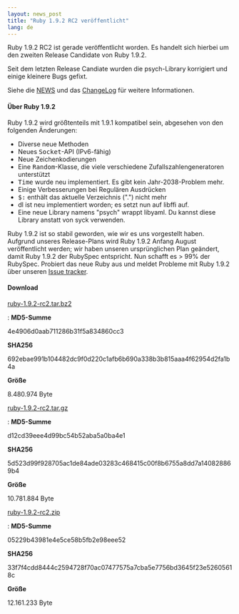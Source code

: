 ```yaml
---
layout: news_post
title: "Ruby 1.9.2 RC2 veröffentlicht"
lang: de
---
```


Ruby 1.9.2 RC2 ist gerade veröffentlicht worden. Es handelt sich hierbei
um den zweiten Release Candidate von Ruby 1.9.2.

Seit dem letzten Release Candiate wurden die psych-Library korrigiert
und einige kleinere Bugs gefixt.

Siehe die [NEWS][1] und das [ChangeLog][2] für weitere Informationen.

#### Über Ruby 1.9.2

Ruby 1.9.2 wird größtenteils mit 1.9.1 kompatibel sein, abgesehen von
den folgenden Änderungen:

* Diverse neue Methoden
* Neues <tt>Socket</tt>-API (IPv6-fähig)
* Neue Zeichenkodierungen
* Eine <tt>Random</tt>-Klasse, die viele verschiedene
  Zufallszahlengeneratoren unterstützt
* <tt>Time</tt> wurde neu implementiert. Es gibt kein Jahr-2038-Problem
  mehr.
* Einige Verbesserungen bei Regulären Ausdrücken
* <tt>$:</tt> enthält das aktuelle Verzeichnis (\".\") nicht mehr
* dl ist neu implementiert worden; es setzt nun auf libffi auf.
* Eine neue Library namens \"psych\" wrappt libyaml. Du kannst diese
  Library anstatt von syck verwenden.

Ruby 1.9.2 ist so stabil geworden, wie wir es uns vorgestellt haben.
Aufgrund unseres Release-Plans wird Ruby 1.9.2 Anfang August
veröffentlicht werden; wir haben unseren ursprünglichen Plan geändert,
damit Ruby 1.9.2 der RubySpec entspricht. Nun schafft es &gt; 99% der
RubySpec. Probiert das neue Ruby aus und meldet Probleme mit Ruby 1.9.2
über unseren [Issue tracker][3].

#### Download

[ruby-1.9.2-rc2.tar.bz2][4]

: **MD5-Summe**
  
  4e4906d0aab711286b31f5a834860cc3
  
  **SHA256**
  
  692ebae991b104482dc9f0d220c1afb6b690a338b3b815aaa4f62954d2fa1b4a
  
  **Größe**
  
  8\.480.974 Byte

[ruby-1.9.2-rc2.tar.gz][5]

: **MD5-Summe**
  
  d12cd39eee4d99bc54b52aba5a0ba4e1
  
  **SHA256**
  
  5d523d99f928705ac1de84ade03283c468415c00f8b6755a8dd7a140828869b4
  
  **Größe**
  
  10\.781.884 Byte

[ruby-1.9.2-rc2.zip][6]

: **MD5-Summe**
  
  05229b43981e4e5ce58b5fb2e98eee52
  
  **SHA256**
  
  33f7f4cdd8444c2594728f70ac07477575a7cba5e7756bd3645f23e52605618c
  
  **Größe**
  
  12\.161.233 Byte



[1]: http://svn.ruby-lang.org/repos/ruby/tags/v1_9_2_rc2/NEWS 
[2]: http://svn.ruby-lang.org/repos/ruby/tags/v1_9_2_rc2/ChangeLog 
[3]: http://redmine.ruby-lang.org/projects/show/ruby-19/ 
[4]: ftp://ftp.ruby-lang.org/pub/ruby/1.9/ruby-1.9.2-rc2.tar.bz2 
[5]: ftp://ftp.ruby-lang.org/pub/ruby/1.9/ruby-1.9.2-rc2.tar.gz 
[6]: ftp://ftp.ruby-lang.org/pub/ruby/1.9/ruby-1.9.2-rc2.zip 
